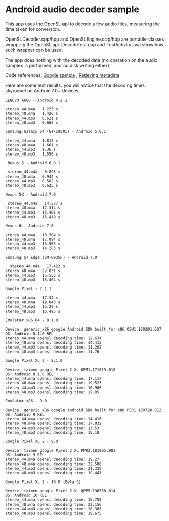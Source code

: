 # Android audio decoder sample

This app uses the OpenSL api to decode a few audio files, measuring the time taken for conversion.

OpenSLDecoder.cpp/hpp and OpenSLEngine.cpp/hpp are portable classes wrapping the OpenSL api.
DecodeTest.cpp and TestActivity.java show how such wrapper can be used.

The app does nothing with the decoded data (no operation on the audio samples is performed, and no disk writing either).

Code references:
[Google sample](https://android.googlesource.com/platform/frameworks/wilhelm/+/master/tests/examples/slesTestDecodeToBuffQueue.cpp) ,
[Retieving metadata](https://groups.google.com/forum/#!topic/android-ndk/0x9jk-mEH60)

Here are some test results: you will notice that the decoding times skyrocket on Android 7.0+ devices.

````
LENOVO A680 - Android 4.2.2

stereo_44.m4a   1.225 s
stereo_48.m4a   1.426 s
stereo_44.mp3   0.621 s
stereo_48.mp3   0.665 s
````
````
Samsung Galaxy S4 (GT-I9505) - Android 5.0.1  

stereo_44.m4a   1.817 s 
stereo_48.m4a   1.661 s 
stereo_44.mp3   1.36 s 
stereo_48.mp3   1.556 s 
````
````
 Nexus 5 - Android 6.0.1 

 stereo_44.m4a   0.895 s 
stereo_48.m4a   0.944 s 
stereo_44.mp3   0.582 s 
stereo_48.mp3   0.625 s  
````
````
Nexus 5X - Android 7.0

 stereo_44.m4a   14.577 s 
stereo_48.m4a   17.314 s 
stereo_44.mp3   13.401 s 
stereo_48.mp3   15.419 s  
````
````
Nexus 6 - Android 7.0  

stereo_44.m4a   13.704 s 
stereo_48.m4a   17.094 s 
stereo_44.mp3   13.565 s 
stereo_48.mp3   14.283 s  
````
````
Samsung S7 Edge (SM-G935F) - Android 7.0

  stereo_44.m4a   17.423 s 
stereo_48.m4a   22.831 s 
stereo_44.mp3   15.555 s 
stereo_48.mp3   16.404 s  
````
````
Google Pixel - 7.1.1  

stereo_44.m4a   17.34 s 
stereo_48.m4a   19.043 s 
stereo_44.mp3   15.29 s 
stereo_48.mp3   16.495 s
````

```
Emulator x86_64 - 8.1.0

Device: generic_x86 google Android SDK built for x86 OSM1.180201.007
OS: Android 8.1.0 REL
stereo_44.m4a opensl decoding time: 12.631
stereo_48.m4a opensl decoding time: 14.415
stereo_44.mp3 opensl decoding time: 11.202
stereo_48.mp3 opensl decoding time: 11.76
```

```
Google Pixel XL 2 - 8.1.0

Device: taimen google Pixel 2 XL OPM1.171019.018
OS: Android 8.1.0 REL
stereo_44.m4a opensl decoding time: 17.117
stereo_48.m4a opensl decoding time: 19.523
stereo_44.mp3 opensl decoding time: 16.986
stereo_48.mp3 opensl decoding time: 17.05
```


```
Emulator x86 - 9.0

Device: generic_x86 google Android SDK built for x86 PSR1.180720.012
OS: Android 9 REL
stereo_44.m4a opensl decoding time: 14.416
stereo_48.m4a opensl decoding time: 17.032
stereo_44.mp3 opensl decoding time: 13.53
stereo_48.mp3 opensl decoding time: 15.18
```

```
Google Pixel XL 2 - 9.0

Device: taimen google Pixel 2 XL PPR2.181005.003
OS: Android 9 REL
stereo_44.m4a opensl decoding time: 19.27
stereo_48.m4a opensl decoding time: 22.586
stereo_44.mp3 opensl decoding time: 21.339
stereo_48.mp3 opensl decoding time: 19.443
```

```
Google Pixel XL 2 - 10.0 (Beta 5)

Device: taimen google Pixel 2 XL QPP5.190530.014
OS: Android 10 REL
stereo_44.m4a opensl decoding time: 15.755
stereo_48.m4a opensl decoding time: 22.156
stereo_44.mp3 opensl decoding time: 18.303
stereo_48.mp3 opensl decoding time: 19.675
```
